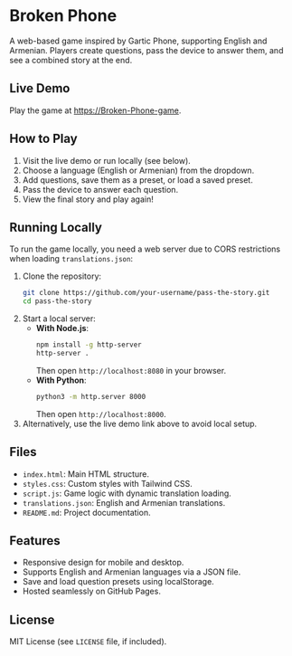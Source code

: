 # Broken Phone

A web-based game inspired by Gartic Phone, supporting English and Armenian. Players create questions, pass the device to answer them, and see a combined story at the end.

## Live Demo
Play the game at [https://Broken-Phone-game](https://Iamnerses.github.io/Broken-Phone-game).

## How to Play
1. Visit the live demo or run locally (see below).
2. Choose a language (English or Armenian) from the dropdown.
3. Add questions, save them as a preset, or load a saved preset.
4. Pass the device to answer each question.
5. View the final story and play again!

## Running Locally
To run the game locally, you need a web server due to CORS restrictions when loading `translations.json`:
1. Clone the repository:
   ```bash
   git clone https://github.com/your-username/pass-the-story.git
   cd pass-the-story
   ```
2. Start a local server:
   - **With Node.js**:
     ```bash
     npm install -g http-server
     http-server .
     ```
     Then open `http://localhost:8080` in your browser.
   - **With Python**:
     ```bash
     python3 -m http.server 8000
     ```
     Then open `http://localhost:8000`.
3. Alternatively, use the live demo link above to avoid local setup.

## Files
- `index.html`: Main HTML structure.
- `styles.css`: Custom styles with Tailwind CSS.
- `script.js`: Game logic with dynamic translation loading.
- `translations.json`: English and Armenian translations.
- `README.md`: Project documentation.

## Features
- Responsive design for mobile and desktop.
- Supports English and Armenian languages via a JSON file.
- Save and load question presets using localStorage.
- Hosted seamlessly on GitHub Pages.

## License
MIT License (see `LICENSE` file, if included).


